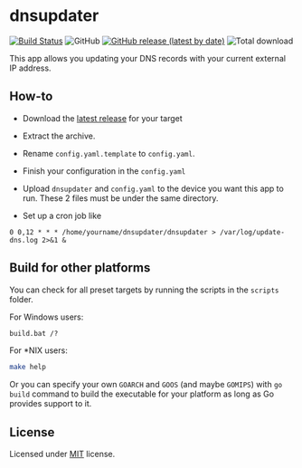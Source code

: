 # dnsupdater
[![Build Status](https://travis-ci.com/boris1993/dnsupdater.svg?branch=master)](https://travis-ci.com/boris1993/dnsupdater)
![GitHub](https://img.shields.io/github/license/boris1993/dnsupdater)
[![GitHub release (latest by date)](https://img.shields.io/github/v/release/boris1993/dnsupdater)](https://github.com/boris1993/dnsupdater/releases/latest)
![Total download](https://img.shields.io/github/downloads/boris1993/dnsupdater/total.svg)

This app allows you updating your DNS records with your current external IP address.

## How-to

+ Download the [latest release](https://github.com/boris1993/dnsupdater/releases/latest) for your target

+ Extract the archive.

+ Rename `config.yaml.template` to `config.yaml`.

+ Finish your configuration in the `config.yaml`

+ Upload `dnsupdater` and `config.yaml` to the device you want this app to run. These 2 files must be under the same directory.

+ Set up a cron job like

```cron
0 0,12 * * * /home/yourname/dnsupdater/dnsupdater > /var/log/update-dns.log 2>&1 &
```

## Build for other platforms

You can check for all preset targets by running the scripts in the `scripts` folder.

For Windows users:

```cmd
build.bat /?
```

For *NIX users:

```bash
make help
```

Or you can specify your own `GOARCH` and `GOOS` (and maybe `GOMIPS`) with `go build` command 
to build the executable for your platform as long as Go provides support to it.  

## License

Licensed under [MIT](LICENSE) license.
